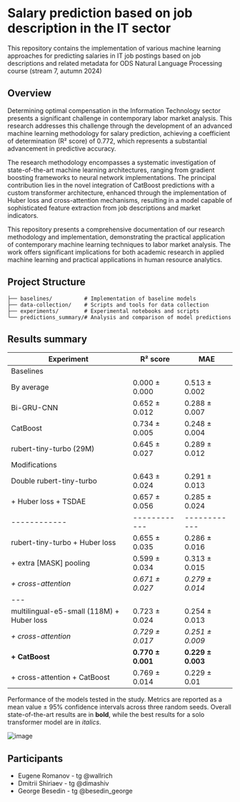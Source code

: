 # Salary prediction based on job description in the IT sector

This repository contains the implementation of various machine learning approaches for predicting salaries in IT job postings based on job descriptions and related metadata for ODS Natural Language Processing course (stream 7, autumn 2024)



## Overview

Determining optimal compensation in the Information Technology sector presents a significant challenge in contemporary labor market analysis. This research addresses this challenge through the development of an advanced machine learning methodology for salary prediction, achieving a coefficient of determination (R² score) of 0.772, which represents a substantial advancement in predictive accuracy.

The research methodology encompasses a systematic investigation of state-of-the-art machine learning architectures, ranging from gradient boosting frameworks to neural network implementations. The principal contribution lies in the novel integration of CatBoost predictions with a custom transformer architecture, enhanced through the implementation of Huber loss and cross-attention mechanisms, resulting in a model capable of sophisticated feature extraction from job descriptions and market indicators.

This repository presents a comprehensive documentation of our research methodology and implementation, demonstrating the practical application of contemporary machine learning techniques to labor market analysis. The work offers significant implications for both academic research in applied machine learning and practical applications in human resource analytics.


## Project Structure

```
├── baselines/          # Implementation of baseline models
├── data-collection/    # Scripts and tools for data collection
├── experiments/        # Experimental notebooks and scripts
└── predictions_summary/# Analysis and comparison of model predictions
```

## Results summary

| Experiment | R² score | MAE |
|------------|----------|-----|
| Baselines | | |
| By average | 0.000 ± 0.000 | 0.513 ± 0.002 |
| Bi-GRU-CNN | 0.652 ± 0.012 | 0.288 ± 0.007 |
| CatBoost | 0.734 ± 0.005 | 0.248 ± 0.004 |
| rubert-tiny-turbo (29M) | 0.645 ± 0.027 | 0.289 ± 0.012 |
| Modifications | | |
| Double rubert-tiny-turbo | 0.643 ± 0.024 | 0.291 ± 0.013 |
| + Huber loss + TSDAE | 0.657 ± 0.056 | 0.285 ± 0.024 |
|------------|------------|------------|
| rubert-tiny-turbo + Huber loss | 0.655 ± 0.035 | 0.286 ± 0.016 |
| + extra [MASK] pooling | 0.599 ± 0.034 | 0.313 ± 0.015 |
| *+ cross-attention* | *0.671 ± 0.027* | *0.279 ± 0.014* |
| --- | | |
| multilingual-e5-small (118M) + Huber loss | 0.723 ± 0.024 | 0.254 ± 0.013 |
| *+ cross-attention* | *0.729 ± 0.017* | *0.251 ± 0.009* |
| **+ CatBoost** | **0.770 ± 0.001** | **0.229 ± 0.003** |
| + cross-attention + CatBoost | 0.769 ± 0.014 | 0.229 ± 0.01 |


Performance of the models tested in the study. Metrics are reported as a mean value ± 95% confidence intervals across three random seeds. Overall state-of-the-art results are in **bold**, while the best results for a solo transformer model are in *italics*.


![image](https://github.com/user-attachments/assets/412647b1-9e25-42da-8400-82d4bd64e91b)



## Participants 
- Eugene Romanov - tg @wallrich
- Dmitrii Shiriaev - tg @dimashiv
- George Besedin - tg @besedin_george
